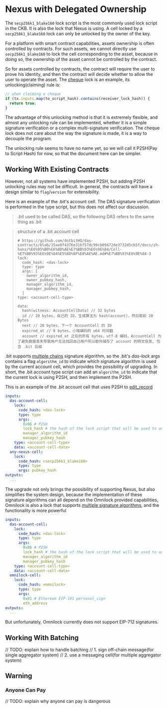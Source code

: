 # Nexus with Delegated Ownership

The `secp256k1_blake160` lock script is the most commonly used lock script in the CKB. It is also the lock that Nexus is
using. A cell locked by a `secp256k1_blake160` lock can only be unlocked by the owner of the key.

For a platform with smart contract capabilities, assets ownership is often controlled by contracts. For such assets, we
cannot directly use `secp256k1_blake160` to lock the cell corresponding to the asset, because in doing so, the ownership
of the asset cannot be controlled by the contract.

So for assets controlled by contracts, the contract will require the user to prove his identity, and then the contract
will decide whether to allow the user to operate the asset. The [
cheque](https://github.com/duanyytop/ckb-cheque-script/blob/89c0ef98e161882a374e2c091147808f30ca5c5b/contracts/ckb-cheque-script/src/entry.rs#L47-L53)
lock is an example, its unlocking(claiming) rule is:

```ts
// when claiming a cheque
if (tx.inputs.map(to_script_hash).contains(receiver_lock_hash)) {
  return true;
}
```

The advantage of this unlocking method is that it is extremely flexible, and almost any unlocking rule can be
implemented, whether it is a simple signature verification or a complex multi-signature verification. The cheque lock
does not care about the way the signature is made, it is a way to decouple the program.

The unlocking rule seems to have no name yet, so we will call it P2SH(Pay to Script Hash) for now, so that the document
here can be simpler.

## Working With Existing Contracts

However, not all systems have implemented P2SH, but adding P2SH unlocking rules may not be difficult. In general, the
contracts will have a design similar to `flag`/`version` for extensibility.

Here is an example of the .bit's account cell. The DAS signature verification is performed in the type script,
but this does not affect our discussion.

> .bit used to be called DAS, so the following DAS refers to the same thing as .bit

> structure of a .bit account cell
>
> ```
> # https://github.com/dotbitHQ/das-contracts/blob/15ae8f4376e31bf57dc99cb09472de3732d5cb5f/docs/zh-hans/%E6%95%B0%E6%8D%AE%E7%BB%93%E6%9E%84/Cell-%E7%BB%93%E6%9E%84%E5%8D%8F%E8%AE%AE.md#%E7%BB%93%E6%9E%84-3
> lock:
>   code_hash: <das-lock>
>   type: type
>   args: [
>     owner_algorithm_id,
>     owner_pubkey_hash,
>     manager_algorithm_id,
>     manager_pubkey_hash,
>   ]
> type: <account-cell-type>
>
> data:
>   hash(witness: AccountCellData) // 32 bytes
>   id // 20 bytes，自己的 ID，生成算法为 hash(account)，然后取前 20 Bytes
>   next // 20 bytes，下一个 AccountCell 的 ID
>   expired_at // 8 bytes，小端编码的 u64 时间戳
>   account // expired_at 之后的所有 bytes，utf-8 编码，AccountCell 为了避免数据丢失导致用户无法找回自己用户所以额外储存了 account 的明文信息, 包含 .bit 后缀
>
> ```

.bit
supports [multiple chains](https://github.com/dotbitHQ/das-contracts/blob/15ae8f4376e31bf57dc99cb09472de3732d5cb5f/libs/das-dynamic-libs/src/constants.rs#L7-L15)
signature algorithm, so the .bit's _das-lock_ args contains a flag `algorithm_id` to indicate which signature algorithm
is used by the current account cell, which provides the possibility of upgrading. In short, the .bit account type script
can add an `algorithm_id` to indicate that the current lock is using P2SH, and then implement the P2SH.

This is an example of the .bit account cell that uses P2SH
to [edit_record](https://github.com/dotbitHQ/das-contracts/blob/15ae8f4376e31bf57dc99cb09472de3732d5cb5f/contracts/account-cell-type/src/entry.rs#L115)

```yaml
inputs:
  das-account-cell:
    lock:
      code_hash: <das-lock>
      type: type
      args:
        0x06 # P2SH
        lock_hash # the hash of the lock script that will be used to unlock the cell
        manager_algorithm_id
        manager_pubkey_hash
    type: <account-cell-type>
    data: <account-cell-data>
  any-nexus-cell:
    lock:
      code_hash: <secp256k1_blake160>
      type: type
      args: pubkey_hash
outputs:
  ...
```

The upgrade not only brings the possibility of supporting Nexus, but also simplifies the system design, because the
implementation of these signature algorithms can all depend on the Omnilock provided capabilities, Omnilock is also a
lock that
supports [multiple signature algorithms](https://github.com/nervosnetwork/rfcs/blob/master/rfcs/0042-omnilock/0042-omnilock.md#authentication),
and the functionality is more powerful

```yaml
inputs:
  das-account-cell:
    lock:
      code_hash: <das-lock>
      type: type
      args:
        0x06 # P2SH
        lock_hash # the hash of the lock script that will be used to unlock the cell
        manager_algorithm_id
        manager_pubkey_hash
    type: <account-cell-type>
    data: <account-cell-data>
  omnilock-cell:
    lock:
      code_hash: <omnilock>
      type: type
      args:
        0x01 # Ethereum EIP-191 personal_sign
        eth_address
outputs:
  ...
```

But unfortunately, Omnilock currently does not support EIP-712 signatures.

## Working With Batching

// TODO: explain how to handle batching
// 1. sign off-chain message(for single aggregator system)
// 2. use a messaging cell(for multiple aggregator system)

## Warning

### Anyone Can Pay

// TODO: explain why anyone can pay is dangerous
